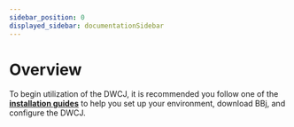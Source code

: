 ```yaml
---
sidebar_position: 0
displayed_sidebar: documentationSidebar
---
```



# Overview

To begin utilization of the DWCJ, it is recommended you follow one of the
**[installation guides](/docs/installation)** to
help you set up your environment, download BBj, and configure the DWCJ.

<!-- <ComponentCard imagePath={cardData.button.image} title={cardData.button.title} description="The button component allows users to perform actions. It comes in several different style variants and supports icons as well as text labels"/>
<ComponentCard imagePath={image} title="Button" description="The button component allows users to perform actions. It comes in several different style variants and supports icons as well as text labels"/> -->
